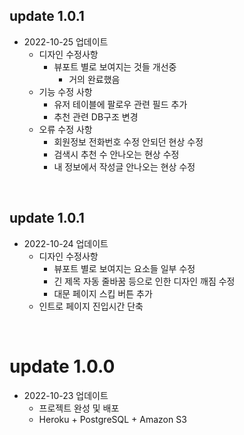 ## update 1.0.1

- 2022-10-25 업데이트
  - 디자인 수정사항
    - 뷰포트 별로 보여지는 것들 개선중
      - 거의 완료했음
  - 기능 수정 사항
    - 유저 테이블에 팔로우 관련 필드 추가
    - 추천 관련 DB구조 변경
  - 오류 수정 사항
    - 회원정보 전화번호 수정 안되던 현상 수정
    - 검색시 추천 수 안나오는 현상 수정
    - 내 정보에서 작성글 안나오는 현상 수정

<br>

## update 1.0.1

- 2022-10-24 업데이트
  - 디자인 수정사항
    - 뷰포트 별로 보여지는 요소들 일부 수정
    - 긴 제목 자동 줄바꿈 등으로 인한 디자인 깨짐 수정
    - 대문 페이지 스킵 버튼 추가
  - 인트로 페이지 진입시간 단축

<br>

# update 1.0.0

- 2022-10-23 업데이트
  - 프로젝트 완성 및 배포
  - Heroku + PostgreSQL + Amazon S3